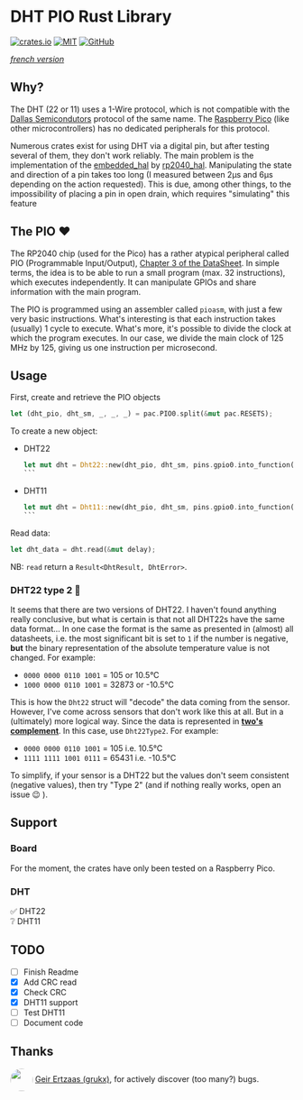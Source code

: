 # DHT PIO Rust Library
[![crates.io](https://img.shields.io/crates/v/dht-pio)](https://crates.io/crates/dht-pio) [![MIT](https://img.shields.io/github/license/jnthbdn/rs-dht-pio)](https://opensource.org/licenses/MIT) [![GitHub](https://img.shields.io/badge/github-%23121011.svg?style=for-the-badge&logo=github&logoColor=white)](https://github.com/jnthbdn/rs-dht-pio)

_[french version](readme_fr.md)_

## Why?
The DHT (22 or 11) uses a 1-Wire protocol, which is not compatible with the [Dallas Semicondutors](https://en.wikipedia.org/wiki/1-Wire) protocol of the same name. The [Raspberry Pico](https://www.raspberrypi.com/products/raspberry-pi-pico/) (like other microcontrollers) has no dedicated peripherals for this protocol. 

Numerous crates exist for using DHT via a digital pin, but after testing several of them, they don't work reliably. The main problem is the implementation of the [embedded_hal](https://crates.io/crates/embedded-hal) by [rp2040_hal](https://crates.io/crates/rp2040-hal). Manipulating the state and direction of a pin takes too long (I measured between 2µs and 6µs depending on the action requested). This is due, among other things, to the impossibility of placing a pin in open drain, which requires "simulating" this feature

## The PIO ❤️
The RP2040 chip (used for the Pico) has a rather atypical peripheral called PIO (Programmable Input/Output), [Chapter 3 of the DataSheet](https://datasheets.raspberrypi.com/rp2040/rp2040-datasheet.pdf). In simple terms, the idea is to be able to run a small program (max. 32 instructions), which executes independently. It can manipulate GPIOs and share information with the main program.

The PIO is programmed using an assembler called `pioasm`, with just a few very basic instructions. What's interesting is that each instruction takes (usually) 1 cycle to execute. What's more, it's possible to divide the clock at which the program executes. In our case, we divide the main clock of 125 MHz by 125, giving us one instruction per microsecond.

## Usage
First, create and retrieve the PIO objects
```rust
let (dht_pio, dht_sm, _, _, _) = pac.PIO0.split(&mut pac.RESETS);
```
To create a new object:
- DHT22  
  ````rust
  let mut dht = Dht22::new(dht_pio, dht_sm, pins.gpio0.into_function());
  ```
- DHT11
  ````rust
  let mut dht = Dht11::new(dht_pio, dht_sm, pins.gpio0.into_function());
  ```

Read data:
```rust
let dht_data = dht.read(&mut delay);
```

NB: `read` return a `Result<DhtResult, DhtError>`.

### DHT22 type 2 🧐
It seems that there are two versions of DHT22. I haven't found anything really conclusive, but what is certain is that not all DHT22s have the same data format... In one case the format is the same as presented in (almost) all datasheets, i.e. the most significant bit is set to `1` if the number is negative, **but** the binary representation of the absolute temperature value is not changed. For example: 
  - `0000 0000 0110 1001` = 105 or 10.5°C
  - `1000 0000 0110 1001` = 32873 or -10.5°C

This is how the `Dht22` struct will "decode" the data coming from the sensor.
However, I've come across sensors that don't work like this at all. But in a (ultimately) more logical way. Since the data is represented in [**two's complement**](https://en.wikipedia.org/wiki/Two%27s_complement). In this case, use `Dht22Type2`. For example: 
  - `0000 0000 0110 1001` = 105 i.e. 10.5°C
  - `1111 1111 1001 0111` = 65431 i.e. -10.5°C

To simplify, if your sensor is a DHT22 but the values don't seem consistent (negative values), then try "Type 2" (and if nothing really works, open an issue 😉 ).


## Support
### Board
For the moment, the crates have only been tested on a Raspberry Pico.

### DHT
✅ DHT22  
❔ DHT11

## TODO
- [ ] Finish Readme
- [x] Add CRC read
- [x] Check CRC
- [x] DHT11 support
- [ ] Test DHT11
- [ ] Document code

## Thanks
 <img src="https://avatars.githubusercontent.com/u/10778792?v=4" style="width: 40px; border-radius: 50%; vertical-align: middle;" /> [Geir Ertzaas (grukx)](https://github.com/grukx), for actively discover (too many?) bugs.